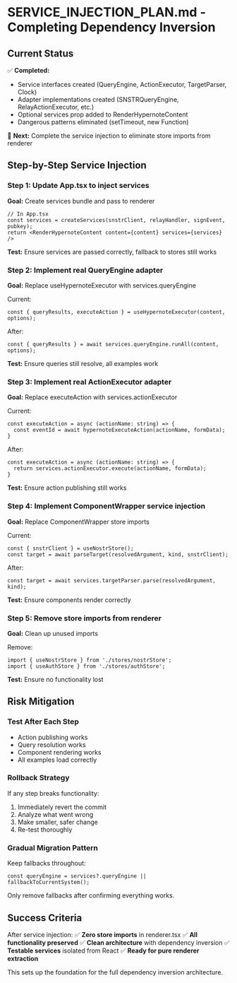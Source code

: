 # SERVICE_INJECTION_PLAN.md - Completing Dependency Inversion

## Current Status

✅ **Completed:**
- Service interfaces created (QueryEngine, ActionExecutor, TargetParser, Clock)
- Adapter implementations created (SNSTRQueryEngine, RelayActionExecutor, etc.)
- Optional services prop added to RenderHypernoteContent
- Dangerous patterns eliminated (setTimeout, new Function)

🎯 **Next:** Complete the service injection to eliminate store imports from renderer

## Step-by-Step Service Injection

### Step 1: Update App.tsx to inject services
**Goal:** Create services bundle and pass to renderer

```tsx
// In App.tsx
const services = createServices(snstrClient, relayHandler, signEvent, pubkey);
return <RenderHypernoteContent content={content} services={services} />
```

**Test:** Ensure services are passed correctly, fallback to stores still works

### Step 2: Implement real QueryEngine adapter
**Goal:** Replace useHypernoteExecutor with services.queryEngine

Current:
```tsx
const { queryResults, executeAction } = useHypernoteExecutor(content, options);
```

After:
```tsx
const { queryResults } = await services.queryEngine.runAll(content, options);
```

**Test:** Ensure queries still resolve, all examples work

### Step 3: Implement real ActionExecutor adapter  
**Goal:** Replace executeAction with services.actionExecutor

Current:
```tsx
const executeAction = async (actionName: string) => {
  const eventId = await hypernoteExecuteAction(actionName, formData);
}
```

After:
```tsx
const executeAction = async (actionName: string) => {
  return services.actionExecutor.execute(actionName, formData);
}
```

**Test:** Ensure action publishing still works

### Step 4: Implement ComponentWrapper service injection
**Goal:** Replace ComponentWrapper store imports

Current:
```tsx
const { snstrClient } = useNostrStore();
const target = await parseTarget(resolvedArgument, kind, snstrClient);
```

After:
```tsx
const target = await services.targetParser.parse(resolvedArgument, kind);
```

**Test:** Ensure components render correctly

### Step 5: Remove store imports from renderer
**Goal:** Clean up unused imports

Remove:
```tsx
import { useNostrStore } from './stores/nostrStore';
import { useAuthStore } from './stores/authStore';
```

**Test:** Ensure no functionality lost

## Risk Mitigation

### Test After Each Step
- Action publishing works
- Query resolution works  
- Component rendering works
- All examples load correctly

### Rollback Strategy
If any step breaks functionality:
1. Immediately revert the commit
2. Analyze what went wrong
3. Make smaller, safer change
4. Re-test thoroughly

### Gradual Migration Pattern
Keep fallbacks throughout:
```tsx
const queryEngine = services?.queryEngine || fallbackToCurrentSystem();
```

Only remove fallbacks after confirming everything works.

## Success Criteria

After service injection:
✅ **Zero store imports** in renderer.tsx
✅ **All functionality preserved** 
✅ **Clean architecture** with dependency inversion
✅ **Testable services** isolated from React
✅ **Ready for pure renderer extraction**

This sets up the foundation for the full dependency inversion architecture.